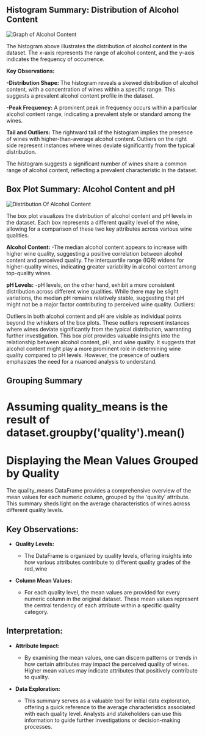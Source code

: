 ## Histogram Summary: Distribution of Alcohol Content  
![Graph of Alcohol Content](<graph 2.jpg>)

The histogram above illustrates the distribution of alcohol content in the dataset. The x-axis represents the range of alcohol content, and the y-axis indicates the frequency of occurrence.

**Key Observations:**

**-Distribution Shape:**
The histogram reveals a skewed distribution of alcohol content, with a concentration of wines within a specific range. This suggests a prevalent alcohol content profile in the dataset.

**-Peak Frequency:**
A prominent peak in frequency occurs within a particular alcohol content range, indicating a prevalent style or standard among the wines.

**Tail and Outliers:**
The rightward tail of the histogram implies the presence of wines with higher-than-average alcohol content. Outliers on the right side represent instances where wines deviate significantly from the typical distribution.

The histogram suggests a significant number of wines share a common range of alcohol content, reflecting a prevalent characteristic in the dataset.

## Box Plot Summary: Alcohol Content and pH

![Distribution Of Alcohol Content](<graph 1.jpg">) 

The box plot visualizes the distribution of alcohol content and pH levels in the dataset. Each box represents a different quality level of the wine, allowing for a comparison of these two key attributes across various wine qualities.

**Alcohol Content:**
-The median alcohol content appears to increase with higher wine quality, suggesting a positive correlation between alcohol content and perceived quality. The interquartile range (IQR) widens for higher-quality wines, indicating greater variability in alcohol content among top-quality wines.

**pH Levels:**
-pH levels, on the other hand, exhibit a more consistent distribution across different wine qualities. While there may be slight variations, the median pH remains relatively stable, suggesting that pH might not be a major factor contributing to perceived wine quality.
Outliers:

Outliers in both alcohol content and pH are visible as individual points beyond the whiskers of the box plots. These outliers represent instances where wines deviate significantly from the typical distribution, warranting further investigation.
This box plot provides valuable insights into the relationship between alcohol content, pH, and wine quality. It suggests that alcohol content might play a more prominent role in determining wine quality compared to pH levels. However, the presence of outliers emphasizes the need for a nuanced analysis to understand.

## Grouping Summary

# Assuming quality_means is the result of dataset.groupby('quality').mean()

# Displaying the Mean Values Grouped by Quality

The quality_means DataFrame provides a comprehensive overview of the mean values for each numeric column, grouped by the 'quality' attribute. This summary sheds light on the average characteristics of wines across different quality levels.

## Key Observations:

- **Quality Levels:**
  - The DataFrame is organized by quality levels, offering insights into how various attributes contribute to different quality grades of the red_wine

- **Column Mean Values:**
  - For each quality level, the mean values are provided for every numeric column in the original dataset. These mean values represent the central tendency of each attribute within a specific quality category.

## Interpretation:

- **Attribute Impact:**
  - By examining the mean values, one can discern patterns or trends in how certain attributes may impact the perceived quality of wines. Higher mean values may indicate attributes that positively contribute to quality.

- **Data Exploration:**
  - This summary serves as a valuable tool for initial data exploration, offering a quick reference to the average characteristics associated with each quality level. Analysts and stakeholders can use this information to guide further investigations or decision-making processes.
